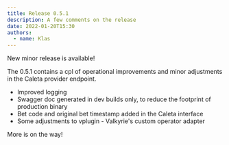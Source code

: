 ```yaml
---
title: Release 0.5.1
description: A few comments on the release
date: 2022-01-20T15:30
authors:
  - name: Klas
---
```


New minor release is available!
<!--truncate-->

The 0.5.1 contains a cpl of operational improvements and minor adjustments in the Caleta provider endpoint.

* Improved logging
* Swagger doc generated in dev builds only, to reduce the footprint of production binary
* Bet code and original bet timestamp added in the Caleta interface
* Some adjustments to vplugin - Valkyrie's custom operator adapter

More is on the way!
